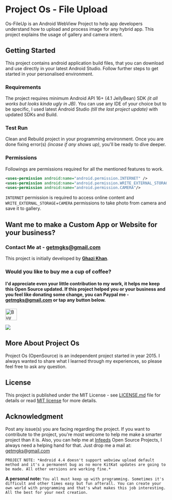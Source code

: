 # Project Os - File Upload
Os-FileUp is an Android WebView Project to help app developers understand how to upload and process image for any hybrid app. This project explains the usage of gallery and camera intent.

## Getting Started
This project contains android application build files, that you can download and use directly in your latest Android Studio. Follow further steps to get started in your personalised environment.

### Requirements
The project requires minimum Android API 16+ (4.1 JellyBean) SDK *(it all works but looks kinda ugly in JB)*.
You can use any IDE of your choice but to be specific, I used latest Android Studio *(till the last project update)* with updated SDKs and Build.

### Test Run
Clean and Rebuild project in your programming environment. Once you are done fixing error(s) *(incase if any shows up)*, you'll be ready to dive deeper.

### Permissions
Followings are permissions required for all the mentioned features to work.
```xml
<uses-permission android:name="android.permission.INTERNET" />
<uses-permission android:name="android.permission.WRITE_EXTERNAL_STORAGE"/>
<uses-permission android:name="android.permission.CAMERA"/>
```
`INTERNET` permission is required to access online content and `WRITE_EXTERNAL_STORAGE`+`CAMERA` permissions to take photo from camera and save it to gallery.


## Want me to make a Custom App or Website for your business?
### Contact Me at - getmgks@gmail.com

This project is initially developed by **[Ghazi Khan](https://infeeds.com/u/mgks)**.

### Would you like to buy me a cup of coffee?
#### I'd appreciate even your little contribution to my work, it helps me keep this Open Source updated. If this project helped you or your business and you feel like donating some change, you can Paypal me - getmgks@gmail.com or tap any button below.

<a href="https://ko-fi.com/Z8Z4BPQ6" target="_blank" title="Buy me a Coffee"><img height="36" style="border:0px;height:36px;" src="https://az743702.vo.msecnd.net/cdn/kofi2.png?v=0" border="0" alt="Buy Me a Coffee at ko-fi.com" /></a>

<a href="https://www.patreon.com/bePatron?c=1575504" target="_blank" title="Become a Patron"><img src="https://c5.patreon.com/external/logo/become_a_patron_button.png"></a>

## More About Project Os
Project Os (OpenSource) is an independent project started in year 2015. I always wanted to share what I learned through my experiences, so please feel free to ask any question.

## License
This project is published under the MIT License - see [LICENSE.md](LICENSE.md) file for details or read [MIT license](https://opensource.org/licenses/MIT) for more details.


## Acknowledgment
Post any issue(s) you are facing regarding the project. If you want to contribute to the project, you're most welcome to help me make a smarter project than it is.
Also, you can help me at [Infeeds](https://github.com/infeeds) Open Source Projects, I always need a helping hand for that.
Just drop me a mail at: [getmgks@gmail.com](mailto:getmgks@gmail.com)


`PROJECT NOTE: *Android 4.4 doesn't support webview upload default method and it's a permanent bug as no more KitKat updates are going to be made. All other versions are working fine.*`

**A personal note:** `You all must keep up with programming. Sometimes it's difficult and other times easy but fun afterall. You can create your own world with programming and that's what makes this job interesting. All the best for your next creation.`